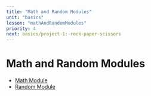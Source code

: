 ```yaml
---
title: "Math and Random Modules"
unit: "basics"
lesson: "mathAndRandomModules"
priority: 4
next: basics/project-1:-rock-paper-scissors
---
```


# Math and Random Modules

- [Math Module](https://pymotw.com/3/math/index.html)
- [Random Module](https://pymotw.com/3/random/index.html)
